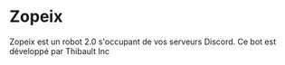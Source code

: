 # Zopeix
 Zopeix est un robot 2.0 s'occupant de vos serveurs Discord. Ce bot est développé par Thibault Inc
